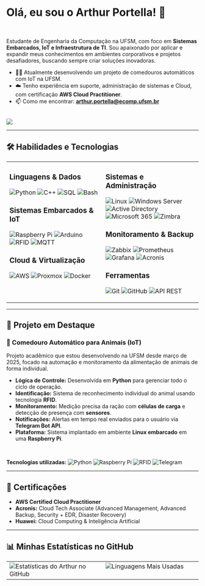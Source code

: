 # Olá, eu sou o Arthur Portella! 👋

<br>

Estudante de Engenharia da Computação na UFSM, com foco em **Sistemas Embarcados, IoT e Infraestrutura de TI**. Sou apaixonado por aplicar e expandir meus conhecimentos em ambientes corporativos e projetos desafiadores, buscando sempre criar soluções inovadoras.

- 👨‍💻 Atualmente desenvolvendo um projeto de comedouros automáticos com IoT na UFSM.
- ☁️ Tenho experiência em suporte, administração de sistemas e Cloud, com certificação **AWS Cloud Practitioner**.
- 📫 Como me encontrar: **arthur.portella@ecomp.ufsm.br**

<br>

<a href="https://www.linkedin.com/in/arthur-portellaa" target="_blank">
  <img src="https://img.shields.io/badge/LinkedIn-0077B5?style=for-the-badge&logo=linkedin&logoColor=white" />
</a>

---

## 🛠️ Habilidades e Tecnologias

<table>
  <tr>
    <td valign="top" width="50%">
      <h3>Linguagens & Dados</h3>
      <p>
        <img src="https://img.shields.io/badge/Python-3776AB?style=for-the-badge&logo=python&logoColor=white" alt="Python" />
        <img src="https://img.shields.io/badge/C%2B%2B-00599C?style=for-the-badge&logo=c%2B%2B&logoColor=white" alt="C++" />
        <img src="https://img.shields.io/badge/SQL-4479A1?style=for-the-badge&logo=postgresql&logoColor=white" alt="SQL" />
        <img src="https://img.shields.io/badge/Bash-4EAA25?style=for-the-badge&logo=gnubash&logoColor=white" alt="Bash" />
      </p>
      <h3>Sistemas Embarcados & IoT</h3>
      <p>
        <img src="https://img.shields.io/badge/Raspberry_Pi-A22846?style=for-the-badge&logo=raspberry-pi&logoColor=white" alt="Raspberry Pi" />
        <img src="https://img.shields.io/badge/Arduino-00979D?style=for-the-badge&logo=arduino&logoColor=white" alt="Arduino" />
        <img src="https://img.shields.io/badge/RFID-00AEEF?style=for-the-badge" alt="RFID" />
        <img src="https://img.shields.io/badge/MQTT-660066?style=for-the-badge&logo=mqtt&logoColor=white" alt="MQTT" />
      </p>
      <h3>Cloud & Virtualização</h3>
      <p>
        <img src="https://img.shields.io/badge/AWS-232F3E?style=for-the-badge&logo=amazon-aws&logoColor=white" alt="AWS" />
        <img src="https://img.shields.io/badge/Proxmox-E52A00?style=for-the-badge&logo=proxmox&logoColor=white" alt="Proxmox" />
        <img src="https://img.shields.io/badge/Docker-2496ED?style=for-the-badge&logo=docker&logoColor=white" alt="Docker" />
      </p>
    </td>
    <td valign="top" width="50%">
      <h3>Sistemas e Administração</h3>
      <p>
        <img src="https://img.shields.io/badge/Linux-FCC624?style=for-the-badge&logo=linux&logoColor=black" alt="Linux" />
        <img src="https://img.shields.io/badge/Windows_Server-0078D6?style=for-the-badge&logo=windows-server&logoColor=white" alt="Windows Server" />
        <img src="https://img.shields.io/badge/Active_Directory-0078D6?style=for-the-badge" alt="Active Directory" />
        <img src="https://img.shields.io/badge/Microsoft_365-0078D4?style=for-the-badge&logo=microsoft-office&logoColor=white" alt="Microsoft 365" />
        <img src="https://img.shields.io/badge/Zimbra-2F74A8?style=for-the-badge&logo=zimbra&logoColor=white" alt="Zimbra" />
      </p>
      <h3>Monitoramento & Backup</h3>
      <p>
        <img src="https://img.shields.io/badge/Zabbix-D40000?style=for-the-badge&logo=zabbix&logoColor=white" alt="Zabbix" />
        <img src="https://img.shields.io/badge/Prometheus-E6522C?style=for-the-badge&logo=prometheus&logoColor=white" alt="Prometheus" />
        <img src="https://img.shields.io/badge/Grafana-F46800?style=for-the-badge&logo=grafana&logoColor=white" alt="Grafana" />
        <img src="https://img.shields.io/badge/Acronis-0E0E2E?style=for-the-badge&logo=acronis&logoColor=white" alt="Acronis" />
      </p>
       <h3>Ferramentas</h3>
       <p>
        <img src="https://img.shields.io/badge/Git-F05032?style=for-the-badge&logo=git&logoColor=white" alt="Git" />
        <img src="https://img.shields.io/badge/GitHub-181717?style=for-the-badge&logo=github&logoColor=white" alt="GitHub" />
        <img src="https://img.shields.io/badge/API_REST-000000?style=for-the-badge&logo=dependabot&logoColor=white" alt="API REST" />
       </p>
    </td>
  </tr>
</table>

---

## 🚀 Projeto em Destaque

### 🐾 Comedouro Automático para Animais (IoT)
Projeto acadêmico que estou desenvolvendo na UFSM desde março de 2025, focado na automação e monitoramento da alimentação de animais de forma individual.

- **Lógica de Controle:** Desenvolvida em **Python** para gerenciar todo o ciclo de operação.
- **Identificação:** Sistema de reconhecimento individual do animal usando tecnologia **RFID**.
- **Monitoramento:** Medição precisa da ração com **células de carga** e detecção de presença com **sensores**.
- **Notificações:** Alertas em tempo real enviados para o usuário via **Telegram Bot API**.
- **Plataforma:** Sistema implantado em ambiente **Linux embarcado** em uma **Raspberry Pi**.

<br>
<p>
  <strong>Tecnologias utilizadas:</strong>
  <img src="https://img.shields.io/badge/Python-3776AB?style=for-the-badge&logo=python&logoColor=white" alt="Python" />
  <img src="https://img.shields.io/badge/Raspberry_Pi-A22846?style=for-the-badge&logo=raspberry-pi&logoColor=white" alt="Raspberry Pi" />
  <img src="https://img.shields.io/badge/RFID-00AEEF?style=for-the-badge" alt="RFID" />
  <img src="https://img.shields.io/badge/Telegram-26A5E4?style=for-the-badge&logo=telegram&logoColor=white" alt="Telegram" />
</p>

---

## 📜 Certificações

- **AWS Certified Cloud Practitioner**
- **Acronis:** Cloud Tech Associate (Advanced Management, Advanced Backup, Security + EDR, Disaster Recovery)
- **Huawei:** Cloud Computing & Inteligência Artificial

---

## 📊 Minhas Estatísticas no GitHub

<table>
  <tr>
    <td valign="top" width="50%">
      <img src="https://github-readme-stats.vercel.app/api?username=arthurportella&show_icons=true&theme=tokyonight&include_all_commits=true&count_private=true" alt="Estatísticas do Arthur no GitHub" />
    </td>
    <td valign="top" width="50%">
      <img src="https://github-readme-stats.vercel.app/api/top-langs/?username=arthurportella&layout=compact&theme=tokyonight" alt="Linguagens Mais Usadas" />
    </td>
  </tr>
</table>
